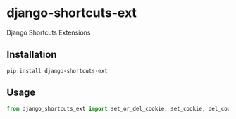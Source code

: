 # django-shortcuts-ext
Django Shortcuts Extensions

## Installation
```shell
pip install django-shortcuts-ext
```

## Usage
```python
from django_shortcuts_ext import set_or_del_cookie, set_cookie, del_cookie, json_render, cookie_render, cookie_redirect
```
